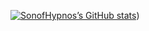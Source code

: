 [![SonofHypnos’s GitHub stats](https://github-readme-stats.vercel.app/api?username=anuraghazra)](https://github.com/anuraghazra/github-readme-stats&theme=onedark))
<!--
**sonofhypnos/sonofhypnos** is a ✨ _special_ ✨ repository because its `README.md` (this file) appears on your GitHub profile.

Here are some ideas to get you started:

- 🔭 I’m currently working on ...
- 🌱 I’m currently learning ...
- 👯 I’m looking to collaborate on ...
- 🤔 I’m looking for help with ...
- 💬 Ask me about ...
- 📫 How to reach me: ...
- 😄 Pronouns: ...
- ⚡ Fun fact: ...
-->
